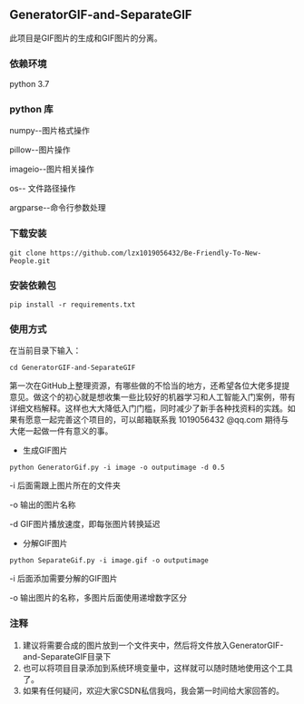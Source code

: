 ## GeneratorGIF-and-SeparateGIF
此项目是GIF图片的生成和GIF图片的分离。

### 依赖环境

python 3.7

### python 库

numpy--图片格式操作

pillow--图片操作

imageio--图片相关操作

os-- 文件路径操作

argparse--命令行参数处理

### 下载安装

```
git clone https://github.com/lzx1019056432/Be-Friendly-To-New-People.git
```

### 安装依赖包

```
pip install -r requirements.txt
```

### 使用方式

在当前目录下输入：

```
cd GeneratorGIF-and-SeparateGIF
```

第一次在GitHub上整理资源，有哪些做的不恰当的地方，还希望各位大佬多提提意见。做这个的初心就是想收集一些比较好的机器学习和人工智能入门案例，带有详细文档解释。这样也大大降低入门门槛，同时减少了新手各种找资料的实践。如果有愿意一起完善这个项目的，可以邮箱联系我 1019056432 @qq.com  期待与大佬一起做一件有意义的事。

* 生成GIF图片

```
python GeneratorGif.py -i image -o outputimage -d 0.5
```

-i  后面需跟上图片所在的文件夹

-o  输出的图片名称

-d  GIF图片播放速度，即每张图片转换延迟

* 分解GIF图片

```
python SeparateGif.py -i image.gif -o outputimage
```

-i  后面添加需要分解的GIF图片

-o  输出图片的名称，多图片后面使用递增数字区分

### 注释

1. 建议将需要合成的图片放到一个文件夹中，然后将文件放入GeneratorGIF-and-SeparateGIF目录下
2. 也可以将项目目录添加到系统环境变量中，这样就可以随时随地使用这个工具了。
3. 如果有任何疑问，欢迎大家CSDN私信我吗，我会第一时间给大家回答的。